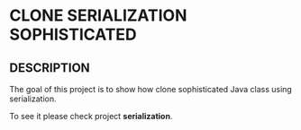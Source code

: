 CLONE SERIALIZATION SOPHISTICATED
==================================


DESCRIPTION
-----------

The goal of this project is to show how clone sophisticated Java class using serialization.

To see it please check project **serialization**.